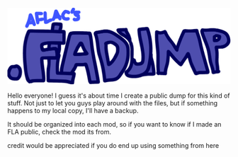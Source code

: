 ![FLA DUMP](/assets/logo.png) 

Hello everyone! I guess it's about time I create a public dump for this kind of stuff. Not just to let you guys play around with the files, but if something happens to my local copy, I'll have a backup.

It should be organized into each mod, so if you want to know if I made an FLA public, check the mod its from.

credit would be appreciated if you do end up using something from here
